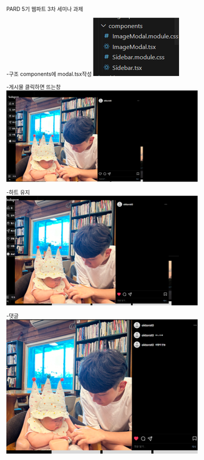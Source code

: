 PARD 5기 웹파트 3차 세미나 과제

-구조 components에 modal.tsx작성
![alt text](image-2.png)


-게시물 클릭하면 뜨는창 
![alt text](image.png)

-하트 유지
![alt text](image-1.png)


-댓글 
![alt text](image-3.png)
